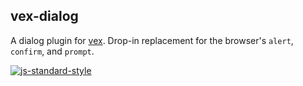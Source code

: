 ## vex-dialog

A dialog plugin for [vex](https://github.com/bbatliner/vex). Drop-in replacement for the browser's `alert`, `confirm`, and `prompt`.

[![js-standard-style](https://cdn.rawgit.com/feross/standard/master/badge.svg)](https://github.com/feross/standard)
